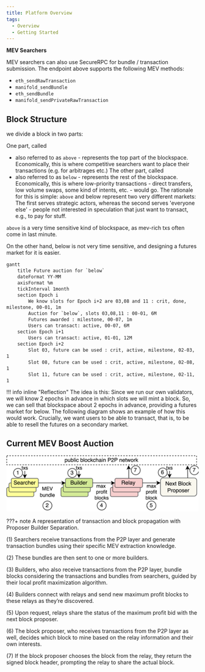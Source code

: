 ```yaml
---
title: Platform Overview
tags:
  - Overview
  - Getting Started
---
```


**MEV Searchers**

MEV searchers can also use SecureRPC for bundle / transaction submission. The endpoint above
supports the following MEV methods:

- `eth_sendRawTransaction`
- `manifold_sendBundle`
- `eth_sendBundle`
- `manifold_sendPrivateRawTransaction`


## Block Structure

we divide a block in two parts:

One part, called

- also referred to as `above` - represents the top part of the blockspace. Economically, this is
  where competitive searchers want to place their transactions (e.g. for arbitrages etc.) The other
  part, called
- also referred to as `below` - represents the rest of the blockspace. Economically, this is where
  low-priority transactions - direct transfers, low volume swaps, some kind of intents, etc. - would
  go. The rationale for this is simple: `above` and below represent two very different markets: The
  first serves strategic actors, whereas the second serves 'everyone else' - people not interested
  in speculation that just want to transact, e.g., to pay for stuff.

`above` is a very time sensitive kind of blockspace, as mev-rich txs often come in last minute.

On the other hand, below is not very time sensitive, and designing a futures market for it is
easier.

```mermaid
gantt
    title Future auction for `below`
    dateFormat YY-MM
    axisFormat %m
    tickInterval 1month
    section Epoch i
        We know slots for Epoch i+2 are 03,08 and 11 : crit, done, milestone, 00-01, 1m
        Auction for `below`, slots 03,08,11 : 00-01, 6M
        Futures awarded : milestone, 00-07, 1m
        Users can transact: active, 00-07, 6M
    section Epoch i+1
        Users can transact: active, 01-01, 12M
    section Epoch i+2
        Slot 03, future can be used : crit, active, milestone, 02-03, 1
        Slot 08, future can be used : crit, active, milestone, 02-08, 1
        Slot 11, future can be used : crit, active, milestone, 02-11, 1
```

!!! info inline "Reflection"
  The idea is this: Since we run our own validators, we will know 2 epochs in advance in which slots
  we will mint a block. So, we can sell that blockspace about 2 epochs in advance, providing a futures
  market for below. The following diagram shows an example of how this would work. Crucially, we want
  users to be able to transact, that is, to be able to resell the futures on a secondary market.


## Current MEV Boost Auction

![MEV Boost Design](/assets/images/mev_boost_overview.png)

???+ note
  A representation of transaction and block propagation with Proposer Builder Separation.

(1) Searchers receive transactions from the P2P layer and generate transaction bundles using their specific MEV extraction knowledge. 

(2) These bundles are then sent to one or more builders.

(3) Builders, who also receive transactions from the P2P layer, bundle blocks considering the transactions and bundles from searchers, guided by their local profit maximization algorithm. 

(4) Builders connect with relays and send new maximum profit blocks to these relays as they’re discovered. 

(5) Upon request, relays share the status of the maximum profit bid with the next block proposer. 

(6) The block proposer, who receives transactions from the P2P layer as well, decides which block to mine based on the relay information and their own interests. 

(7) If the block proposer chooses the block from the relay, they return the signed block header, prompting the relay
to share the actual block. 
